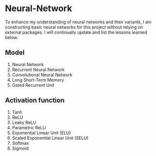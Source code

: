 # Neural-Network

To enhance my understanding of neural networks and their variants, I am constructing basic neural networks for this project without relying on external packages. I will continually update and list the lessons learned below.

## Model

1.  Neural Network
2.  Recurrent Neural Network
3.  Convolutional Neural Network
4.  Long Short-Term Memory
5.  Gated Recurrent Unit

## Activation function

1.  Tanh
2.  ReLU
3.  Leaky ReLU
4.  Parametric ReLU
5.  Exponential Linear Unit (ELU)
6.  Scaled Exponential Linear Unit (SELU)
7.  Softmax
8.  Sigmoid
